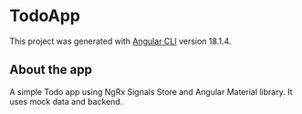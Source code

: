 # TodoApp

This project was generated with [Angular CLI](https://github.com/angular/angular-cli) version 18.1.4.

## About the app

A simple Todo app using NgRx Signals Store and Angular Material library. It uses mock data and backend.